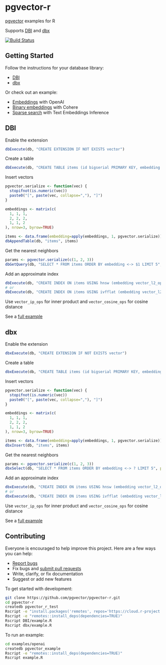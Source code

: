 # pgvector-r

[pgvector](https://github.com/pgvector/pgvector) examples for R

Supports [DBI](https://github.com/r-dbi/DBI) and [dbx](https://github.com/ankane/dbx)

[![Build Status](https://github.com/pgvector/pgvector-r/actions/workflows/build.yml/badge.svg)](https://github.com/pgvector/pgvector-r/actions)

## Getting Started

Follow the instructions for your database library:

- [DBI](#dbi)
- [dbx](#dbx)

Or check out an example:

- [Embeddings](examples/openai/example.R) with OpenAI
- [Binary embeddings](examples/cohere/example.R) with Cohere
- [Sparse search](examples/sparse/example.R) with Text Embeddings Inference

## DBI

Enable the extension

```r
dbExecute(db, "CREATE EXTENSION IF NOT EXISTS vector")
```

Create a table

```r
dbExecute(db, "CREATE TABLE items (id bigserial PRIMARY KEY, embedding vector(3))")
```

Insert vectors

```r
pgvector.serialize <- function(vec) {
  stopifnot(is.numeric(vec))
  paste0("[", paste(vec, collapse=","), "]")
}

embeddings <- matrix(c(
  1, 1, 1,
  2, 2, 2,
  1, 1, 2
), nrow=3, byrow=TRUE)

items <- data.frame(embedding=apply(embeddings, 1, pgvector.serialize))
dbAppendTable(db, "items", items)
```

Get the nearest neighbors

```r
params <- pgvector.serialize(c(1, 2, 3))
dbGetQuery(db, "SELECT * FROM items ORDER BY embedding <-> $1 LIMIT 5", params=params)
```

Add an approximate index

```r
dbExecute(db, "CREATE INDEX ON items USING hnsw (embedding vector_l2_ops)")
# or
dbExecute(db, "CREATE INDEX ON items USING ivfflat (embedding vector_l2_ops) WITH (lists = 100)")
```

Use `vector_ip_ops` for inner product and `vector_cosine_ops` for cosine distance

See a [full example](DBI/example.R)

## dbx

Enable the extension

```r
dbxExecute(db, "CREATE EXTENSION IF NOT EXISTS vector")
```

Create a table

```r
dbxExecute(db, "CREATE TABLE items (id bigserial PRIMARY KEY, embedding vector(3))")
```

Insert vectors

```r
pgvector.serialize <- function(vec) {
  stopifnot(is.numeric(vec))
  paste0("[", paste(vec, collapse=","), "]")
}

embeddings <- matrix(c(
  1, 1, 1,
  2, 2, 2,
  1, 1, 2
), nrow=3, byrow=TRUE)

items <- data.frame(embedding=apply(embeddings, 1, pgvector.serialize))
dbxInsert(db, "items", items)
```

Get the nearest neighbors

```r
params <- pgvector.serialize(c(1, 2, 3))
dbxSelect(db, "SELECT * FROM items ORDER BY embedding <-> ? LIMIT 5", params=params)
```

Add an approximate index

```r
dbxExecute(db, "CREATE INDEX ON items USING hnsw (embedding vector_l2_ops)")
# or
dbxExecute(db, "CREATE INDEX ON items USING ivfflat (embedding vector_l2_ops) WITH (lists = 100)")
```

Use `vector_ip_ops` for inner product and `vector_cosine_ops` for cosine distance

See a [full example](dbx/example.R)

## Contributing

Everyone is encouraged to help improve this project. Here are a few ways you can help:

- [Report bugs](https://github.com/pgvector/pgvector-r/issues)
- Fix bugs and [submit pull requests](https://github.com/pgvector/pgvector-r/pulls)
- Write, clarify, or fix documentation
- Suggest or add new features

To get started with development:

```sh
git clone https://github.com/pgvector/pgvector-r.git
cd pgvector-r
createdb pgvector_r_test
Rscript -e "install.packages('remotes', repos='https://cloud.r-project.org')"
Rscript -e "remotes::install_deps(dependencies=TRUE)"
Rscript DBI/example.R
Rscript dbx/example.R
```

To run an example:

```sh
cd examples/openai
createdb pgvector_example
Rscript -e "remotes::install_deps(dependencies=TRUE)"
Rscript example.R
```
